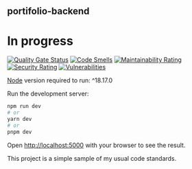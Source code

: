 ## portifolio-backend

# In progress
 
[![Quality Gate Status](https://sonarcloud.io/api/project_badges/measure?project=Zanadreis_portfolio-backend&metric=alert_status)](https://sonarcloud.io/dashboard?id=Zanadreis_portfolio-backend)
[![Code Smells](https://sonarcloud.io/api/project_badges/measure?project=Zanadreis_portfolio-backend&metric=code_smells)](https://sonarcloud.io/dashboard?id=Zanadreis_portfolio-backend)
[![Maintainability Rating](https://sonarcloud.io/api/project_badges/measure?project=Zanadreis_portfolio-backend&metric=sqale_rating)](https://sonarcloud.io/dashboard?id=Zanadreis_portfolio-backend)
[![Security Rating](https://sonarcloud.io/api/project_badges/measure?project=Zanadreis_portfolio-backend&metric=security_rating)](https://sonarcloud.io/dashboard?id=Zanadreis_portfolio-backend)
[![Vulnerabilities](https://sonarcloud.io/api/project_badges/measure?project=Zanadreis_portfolio-backend&metric=vulnerabilities)](https://sonarcloud.io/dashboard?id=Zanadreis_portfolio-backend)

[Node](https://nodejs.org/en) version required to run: ^18.17.0

Run the development server:

```bash
npm run dev
# or
yarn dev
# or
pnpm dev
```

Open [http://localhost:5000](http://localhost:5000) with your browser to see the result.


This project is a simple sample of my usual code standards.